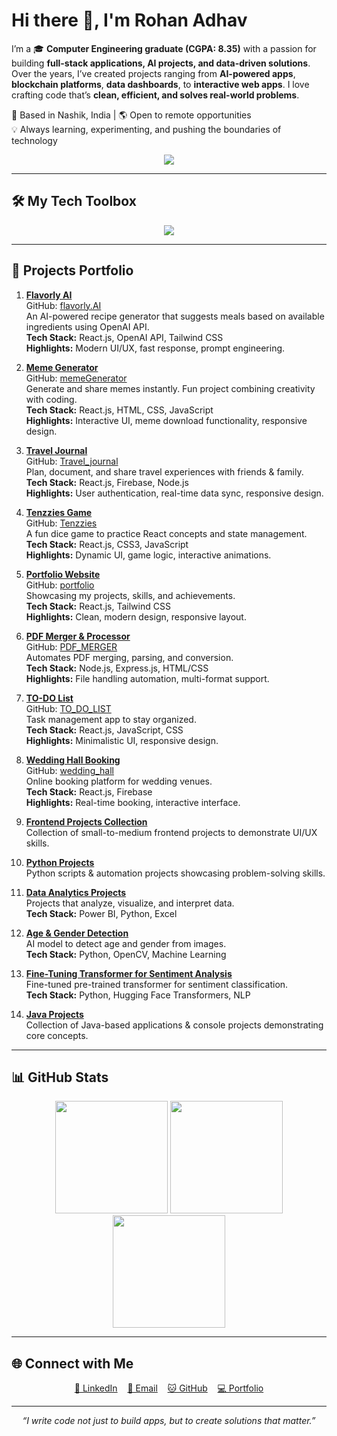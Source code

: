 # Hi there 👋, I'm Rohan Adhav

I’m a 🎓 **Computer Engineering graduate (CGPA: 8.35)** with a passion for building **full-stack applications, AI projects, and data-driven solutions**.  
Over the years, I’ve created projects ranging from **AI-powered apps**, **blockchain platforms**, **data dashboards**, to **interactive web apps**. I love crafting code that’s **clean, efficient, and solves real-world problems**.

📍 Based in Nashik, India | 🌎 Open to remote opportunities  
💡 Always learning, experimenting, and pushing the boundaries of technology

<p align="center">
  <img src="https://readme-typing-svg.herokuapp.com?font=Fira+Code&size=22&duration=3000&pause=1000&color=00F700&center=true&width=600&lines=Turning+ideas+into+real-world+solutions;Building+clean+and+scalable+apps;Data-driven+decision+making;Always+learning+%26+exploring+new+tech" />
</p>

---

## 🛠 My Tech Toolbox
<p align="center">
<img src="https://skillicons.dev/icons?i=react,nodejs,python,java,cs,html,css,js,bootstrap,tailwind,mongodb,mysql,firebase,git,powershell" />
</p>

---

## 🚀 Projects Portfolio

1. **[Flavorly AI](https://flavorly-ai-rohan.vercel.app/)**  
   GitHub: [flavorly.AI](https://github.com/Rohan-Adhav/flavorly.AI.git)  
   An AI-powered recipe generator that suggests meals based on available ingredients using OpenAI API.  
   **Tech Stack:** React.js, OpenAI API, Tailwind CSS  
   **Highlights:** Modern UI/UX, fast response, prompt engineering.

2. **[Meme Generator](https://meme-generator-rohan.vercel.app/)**  
   GitHub: [memeGenerator](https://github.com/Rohan-Adhav/memeGenerator.git)  
   Generate and share memes instantly. Fun project combining creativity with coding.  
   **Tech Stack:** React.js, HTML, CSS, JavaScript  
   **Highlights:** Interactive UI, meme download functionality, responsive design.

3. **[Travel Journal](https://travel-journal-rohan.vercel.app/)**  
   GitHub: [Travel_journal](https://github.com/Rohan-Adhav/Travel_journal.git)  
   Plan, document, and share travel experiences with friends & family.  
   **Tech Stack:** React.js, Firebase, Node.js  
   **Highlights:** User authentication, real-time data sync, responsive design.

4. **[Tenzzies Game](https://tenzzies-rohan.vercel.app/)**  
   GitHub: [Tenzzies](https://github.com/Rohan-Adhav/Tenzzies.git)  
   A fun dice game to practice React concepts and state management.  
   **Tech Stack:** React.js, CSS3, JavaScript  
   **Highlights:** Dynamic UI, game logic, interactive animations.

5. **[Portfolio Website](https://rohan-adhav-portfolio.vercel.app/)**  
   GitHub: [portfolio](https://github.com/Rohan-Adhav/portfolio.git)  
   Showcasing my projects, skills, and achievements.  
   **Tech Stack:** React.js, Tailwind CSS  
   **Highlights:** Clean, modern design, responsive layout.

6. **[PDF Merger & Processor](https://pdf-merger-gl7y.onrender.com/)**  
   GitHub: [PDF_MERGER](https://github.com/Rohan-Adhav/PDF_MERGER)  
   Automates PDF merging, parsing, and conversion.  
   **Tech Stack:** Node.js, Express.js, HTML/CSS  
   **Highlights:** File handling automation, multi-format support.

7. **[TO-DO List](https://to-do-list-rohan.vercel.app/)**  
   GitHub: [TO_DO_LIST](https://github.com/Rohan-Adhav/TO_DO_LIST.git)  
   Task management app to stay organized.  
   **Tech Stack:** React.js, JavaScript, CSS  
   **Highlights:** Minimalistic UI, responsive design.

8. **[Wedding Hall Booking](https://to-do-list-rohan.vercel.app/)**  
   GitHub: [wedding_hall](https://github.com/Rohan-Adhav/wedding_hall.git)  
   Online booking platform for wedding venues.  
   **Tech Stack:** React.js, Firebase  
   **Highlights:** Real-time booking, interactive interface.

9. **[Frontend Projects Collection](https://github.com/Rohan-Adhav/Frontend_projects.git)**  
   Collection of small-to-medium frontend projects to demonstrate UI/UX skills.  

10. **[Python Projects](https://github.com/Rohan-Adhav/python.git)**  
    Python scripts & automation projects showcasing problem-solving skills.  

11. **[Data Analytics Projects](https://github.com/Rohan-Adhav/Data_analytics_projects.git)**  
    Projects that analyze, visualize, and interpret data.  
    **Tech Stack:** Power BI, Python, Excel  

12. **[Age & Gender Detection](https://github.com/Rohan-Adhav/age-and-gender-detection.git)**  
    AI model to detect age and gender from images.  
    **Tech Stack:** Python, OpenCV, Machine Learning  

13. **[Fine-Tuning Transformer for Sentiment Analysis](https://github.com/Rohan-Adhav/Fine-Tuning-a-Pretrained-Transformer-for-sentiment-analysis.git)**  
    Fine-tuned pre-trained transformer for sentiment classification.  
    **Tech Stack:** Python, Hugging Face Transformers, NLP  

14. **[Java Projects](https://github.com/Rohan-Adhav/java_projecs.git)**  
    Collection of Java-based applications & console projects demonstrating core concepts.  

---

## 📊 GitHub Stats
<p align="center">
<img src="https://github-readme-stats.vercel.app/api?username=Rohan-Adhav&show_icons=true&theme=radical" height="180em" />
<img src="https://github-readme-streak-stats.herokuapp.com/?user=Rohan-Adhav&theme=radical" height="180em" />
<img src="https://github-readme-stats.vercel.app/api/top-langs/?username=Rohan-Adhav&layout=compact&theme=radical" height="180em" />
</p>

---

## 🌐 Connect with Me
<p align="center">
<a href="https://www.linkedin.com/in/rohan-adhav-s15111115">🔗 LinkedIn</a> &nbsp;&nbsp;
<a href="mailto:rohanadhav78@gmail.com">📧 Email</a> &nbsp;&nbsp;
<a href="https://github.com/Rohan-Adhav">🐱 GitHub</a> &nbsp;&nbsp;
<a href="https://rohan-adhav-portfolio.vercel.app/">💻 Portfolio</a>
</p>

---

<p align="center">
<i>“I write code not just to build apps, but to create solutions that matter.”</i>
</p>
